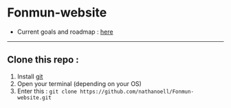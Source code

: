 # Fonmun-website
- Current goals and roadmap : [here](https://docs.google.com/document/d/1RGlRABxSzr7BL24ypIQzdbdLG3-QICbJGzb3DS-BKh4/edit?usp=sharing)

---

## Clone this repo : 
1. Install [git](https://git-scm.com/book/en/v2/Getting-Started-Installing-Git)
2. Open your terminal (depending on your OS)
3. Enter this : `git clone https://github.com/nathanoell/Fonmun-website.git`
